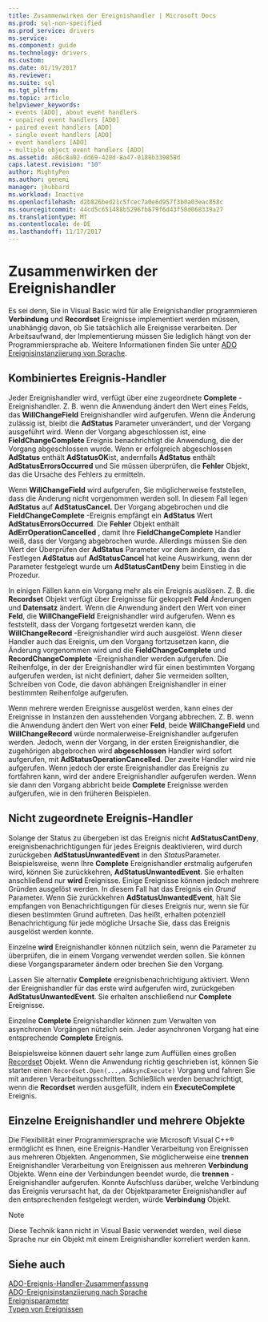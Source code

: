 ```yaml
---
title: Zusammenwirken der Ereignishandler | Microsoft Docs
ms.prod: sql-non-specified
ms.prod_service: drivers
ms.service: 
ms.component: guide
ms.technology: drivers
ms.custom: 
ms.date: 01/19/2017
ms.reviewer: 
ms.suite: sql
ms.tgt_pltfrm: 
ms.topic: article
helpviewer_keywords:
- events [ADO], about event handlers
- unpaired event handlers [ADO]
- paired event handlers [ADO]
- single event handlers [ADO]
- event handlers [ADO]
- multiple object event handlers [ADO]
ms.assetid: a86c8a02-dd69-420d-8a47-0188b339858d
caps.latest.revision: "10"
author: MightyPen
ms.author: genemi
manager: jhubbard
ms.workload: Inactive
ms.openlocfilehash: d2b826bed21c5fcec7a0e6d957f3b0a03eac858c
ms.sourcegitcommit: 44cd5c651488b5296fb679f6d43f50d068339a27
ms.translationtype: MT
ms.contentlocale: de-DE
ms.lasthandoff: 11/17/2017
---
```

# <a name="how-event-handlers-work-together"></a>Zusammenwirken der Ereignishandler
Es sei denn, Sie in Visual Basic wird für alle Ereignishandler programmieren **Verbindung** und **Recordset** Ereignisse implementiert werden müssen, unabhängig davon, ob Sie tatsächlich alle Ereignisse verarbeiten. Der Arbeitsaufwand, der Implementierung müssen Sie lediglich hängt von der Programmiersprache ab. Weitere Informationen finden Sie unter [ADO Ereignisinstanziierung von Sprache](../../../ado/guide/data/ado-event-instantiation-by-language.md).  
  
## <a name="paired-event-handlers"></a>Kombiniertes Ereignis-Handler  
 Jeder Ereignishandler wird, verfügt über eine zugeordnete **Complete** -Ereignishandler. Z. B. wenn die Anwendung ändert den Wert eines Felds, das **WillChangeField** Ereignishandler wird aufgerufen. Wenn die Änderung zulässig ist, bleibt die **AdStatus** Parameter unverändert, und der Vorgang ausgeführt wird. Wenn der Vorgang abgeschlossen ist, eine **FieldChangeComplete** Ereignis benachrichtigt die Anwendung, die der Vorgang abgeschlossen wurde. Wenn er erfolgreich abgeschlossen **AdStatus** enthält **AdStatusOK**ist, andernfalls **AdStatus** enthält **AdStatusErrorsOccurred** und Sie müssen überprüfen, die **Fehler** Objekt, das die Ursache des Fehlers zu ermitteln.  
  
 Wenn **WillChangeField** wird aufgerufen, Sie möglicherweise feststellen, dass die Änderung nicht vorgenommen werden soll. In diesem Fall legen **AdStatus** auf **AdStatusCancel.** Der Vorgang abgebrochen und die **FieldChangeComplete** -Ereignis empfängt ein **AdStatus** Wert **AdStatusErrorsOccurred**. Die **Fehler** Objekt enthält **AdErrOperationCancelled** , damit Ihre **FieldChangeComplete** Handler weiß, dass der Vorgang abgebrochen wurde. Allerdings müssen Sie den Wert der Überprüfen der **AdStatus** Parameter vor dem ändern, da das Festlegen **AdStatus** auf **AdStatusCancel** hat keine Auswirkung, wenn der Parameter festgelegt wurde um **AdStatusCantDeny** beim Einstieg in die Prozedur.  
  
 In einigen Fällen kann ein Vorgang mehr als ein Ereignis auslösen. Z. B. die **Recordset** Objekt verfügt über Ereignisse für gekoppelt **Feld** Änderungen und **Datensatz** ändert. Wenn die Anwendung ändert den Wert von einer **Feld**, die **WillChangeField** Ereignishandler wird aufgerufen. Wenn es feststellt, dass der Vorgang fortgesetzt werden kann, die **WillChangeRecord** -Ereignishandler wird auch ausgelöst. Wenn dieser Handler auch das Ereignis, um den Vorgang fortzusetzen kann, die Änderung vorgenommen wird und die **FieldChangeComplete** und **RecordChangeComplete** -Ereignishandler werden aufgerufen. Die Reihenfolge, in der der Ereignishandler wird für einen bestimmten Vorgang aufgerufen werden, ist nicht definiert, daher Sie vermeiden sollten, Schreiben von Code, die davon abhängen Ereignishandler in einer bestimmten Reihenfolge aufgerufen.  
  
 Wenn mehrere werden Ereignisse ausgelöst werden, kann eines der Ereignisse in Instanzen den ausstehenden Vorgang abbrechen. Z. B. wenn die Anwendung ändert den Wert von einer **Feld**, beide **WillChangeField** und **WillChangeRecord** würde normalerweise-Ereignishandler aufgerufen werden. Jedoch, wenn der Vorgang, in der ersten Ereignishandler, die zugehörigen abgebrochen wird **abgeschlossen** Handler wird sofort aufgerufen, mit **AdStatusOperationCancelled**. Der zweite Handler wird nie aufgerufen. Wenn jedoch der erste Ereignishandler das Ereignis zu fortfahren kann, wird der andere Ereignishandler aufgerufen werden. Wenn sie dann den Vorgang abbricht beide **Complete** Ereignisse werden aufgerufen, wie in den früheren Beispielen.  
  
## <a name="unpaired-event-handlers"></a>Nicht zugeordnete Ereignis-Handler  
 Solange der Status zu übergeben ist das Ereignis nicht **AdStatusCantDeny**, ereignisbenachrichtigungen für jedes Ereignis deaktivieren, wird durch zurückgeben **AdStatusUnwantedEvent** in den *Status*Parameter. Beispielsweise, wenn Ihre **Complete** Ereignishandler erstmalig aufgerufen wird, können Sie zurückkehren, **AdStatusUnwantedEvent**. Sie erhalten anschließend nur **wird** Ereignisse. Einige Ereignisse können jedoch mehrere Gründen ausgelöst werden. In diesem Fall hat das Ereignis ein *Grund* Parameter. Wenn Sie zurückkehren **AdStatusUnwantedEvent**, hält Sie empfangen von Benachrichtigungen für dieses Ereignis nur, wenn sie für diesen bestimmten Grund auftreten. Das heißt, erhalten potenziell Benachrichtigung für jede mögliche Ursache Sie, dass das Ereignis ausgelöst werden konnte.  
  
 Einzelne **wird** Ereignishandler können nützlich sein, wenn die Parameter zu überprüfen, die in einem Vorgang verwendet werden sollen. Sie können diese Vorgangsparameter ändern oder brechen Sie den Vorgang.  
  
 Lassen Sie alternativ **Complete** ereignisbenachrichtigung aktiviert. Wenn der Ereignishandler für das erste wird aufgerufen wird, zurückgeben **AdStatusUnwantedEvent**. Sie erhalten anschließend nur **Complete** Ereignisse.  
  
 Einzelne **Complete** Ereignishandler können zum Verwalten von asynchronen Vorgängen nützlich sein. Jeder asynchronen Vorgang hat eine entsprechende **Complete** Ereignis.  
  
 Beispielsweise können dauert sehr lange zum Auffüllen eines großen [Recordset](../../../ado/reference/ado-api/recordset-object-ado.md) Objekt. Wenn die Anwendung richtig geschrieben ist, können Sie starten einen `Recordset.Open(...,adAsyncExecute)` Vorgang und fahren Sie mit anderen Verarbeitungsschritten. Schließlich werden benachrichtigt, wenn die **Recordset** werden ausgefüllt, indem ein **ExecuteComplete** Ereignis.  
  
## <a name="single-event-handlers-and-multiple-objects"></a>Einzelne Ereignishandler und mehrere Objekte  
 Die Flexibilität einer Programmiersprache wie Microsoft Visual C++® ermöglicht es Ihnen, eine Ereignis-Handler Verarbeitung von Ereignissen aus mehreren Objekten. Angenommen, Sie möglicherweise eine **trennen** Ereignishandler Verarbeitung von Ereignissen aus mehreren **Verbindung** Objekte. Wenn eine der Verbindungen beendet wurde, die **trennen** -Ereignishandler aufgerufen. Konnte Aufschluss darüber, welche Verbindung das Ereignis verursacht hat, da der Objektparameter Ereignishandler auf den entsprechenden festgelegt werden, würde **Verbindung** Objekt.  
  
> [!NOTE]
>  Diese Technik kann nicht in Visual Basic verwendet werden, weil diese Sprache nur ein Objekt mit einem Ereignishandler korreliert werden kann.  
  
## <a name="see-also"></a>Siehe auch  
 [ADO-Ereignis-Handler-Zusammenfassung](../../../ado/guide/data/ado-event-handler-summary.md)   
 [ADO-Ereignisinstanziierung nach Sprache](../../../ado/guide/data/ado-event-instantiation-by-language.md)   
 [Ereignisparameter](../../../ado/guide/data/event-parameters.md)   
 [Typen von Ereignissen](../../../ado/guide/data/types-of-events.md)
